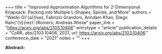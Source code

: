 +++
title = "Improved Approximation Algorithms for 2-Dimensional Knapsack: Packing into Multiple L-Shapes, Spirals, and More"
authors = "Waldo G{\'{a}}lvez, Fabrizio Grandoni, Arindam Khan, Diego Ram{\'{\i}}rez{-}Romero, Andreas Wiese"
paper_link = "https://arxiv.org/abs/2103.10406"
entrytype = "article"
publication_details = "CoRR, abs/2103.10406, 2021, url: <a href='https://arxiv.org/abs/2103.10406' target='_blank'>https://arxiv.org/abs/2103.10406</a>."
conference_date = "2021"
notes = ""
+++

<b>Abstract:</b>
